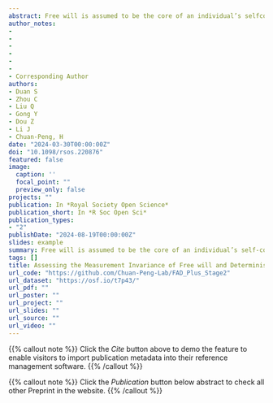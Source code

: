 ```yaml
---
abstract: Free will is assumed to be the core of an individual’s selfconcept. Belief in free will has been studied extensively and was found to be correlated with many behavioural and psychological outcomes. Although developed and validated in the West, the Free will and Determinism Plus (FAD-Plus) scale has been translated, used, and interpreted as a measurement of free will beliefs in multiple cultures. However, the crosscultural measurement invariance of FAD-Plus has not been examined. Given the cultural differences in understanding the concept of ‘free will’, items of FAD-Plus may have different interpretations in different cultures, which may compromise its cross-cultural measurement invariance. To provide empirical evidence for the lack of cross-cultural measurement invariance, we collected data in China and analyzed these data together with open datasets of FADPlus in three other languages Japanese, French and English. We only found partial measurement invariance between the Chinese and English datasets, as well as the Japanese and English datasets. These results provided the first assessment of cross-cultural measure invariance of FAD-Plus. We discussed the potential implications of the current study for future studies in the field.
author_notes:
- 
- 
- 
- 
- 
- 
- Corresponding Author
authors:
- Duan S
- Zhou C 
- Liu Q
- Gong Y
- Dou Z
- Li J
- Chuan-Peng, H
date: "2024-03-30T00:00:00Z"
doi: "10.1098/rsos.220876"
featured: false
image:
  caption: ''
  focal_point: ""
  preview_only: false
projects: ""
publication: In *Royal Society Open Science*
publication_short: In *R Soc Open Sci*
publication_types: 
- "2"
publishDate: "2024-08-19T00:00:00Z"
slides: example
summary: Free will is assumed to be the core of an individual’s self-concept. Belief in free will has been studied extensively and was found to be correlated with many behavioral or psychological outcomes. 
tags: []
title: Assessing the Measurement Invariance of Free will and Determinism Plus Scale Across Four Languages A Registered Report
url_code: "https://github.com/Chuan-Peng-Lab/FAD_Plus_Stage2"
url_dataset: "https://osf.io/t7p43/"
url_pdf: ""
url_poster: ""
url_project: ""
url_slides: ""
url_source: ""
url_video: ""
---
```


{{% callout note %}}
Click the _Cite_ button above to demo the feature to enable visitors to import publication metadata into their reference management software.
{{% /callout %}}

{{% callout note %}}
Click the _Publication_ button below abstract to check all other Preprint in the website.
{{% /callout %}}
